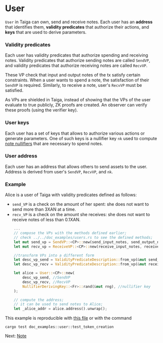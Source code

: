 # User

`User` in Taiga can own, send and receive notes. Each user has an **address** that identifies them, **validity predicates** that authorize their actions, and **keys** that are used to derive parameters.

### Validity predicates
Each user has validity predicates that authorize spending and receiving notes. Validity predicates that authorize sending notes are called `SendVP`, and validity predicates that authorize receiving notes are called `RecvVP`.

These VP check that input and output notes of the tx satisfy certain constraints. When a user wants to spend a note, the satisfaction of their `SendVP` is required. Similarly, to receive a note, user's `RecvVP` must be satisfied.

As VPs are shielded in Taiga, instead of showing that the VPs of the user evaluate to true publicly, ZK proofs are created. An observer can verify these proofs (using the verifier key).

### User keys
Each user has a set of keys that allows to authorize various actions or generate parameters. One of such keys is a nullifier key `nk` used to compute [note nullifiers](./notes.md) that are necessary to spend notes.

### User address

Each user has an address that allows others to send assets to the user. Address is derived from user's `SendVP`, `RecvVP`, and `nk`.

### Example

Alice is a user of Taiga with validity predicates defined as follows:
* `send_VP` is a check on the amount of her spent: she does not want to send more than 3XAN at a time.
* `recv_VP` is a check on the amount she receives: she does not want to receive notes of less than 0.1XAN.

```rust
    ...
    // compose the VPs with the methods defined earlier;
    // check ../../doc_examples/users.rs to see the defined methods;
    let mut send_vp = SendVP::<CP>::new(send_input_notes, send_output_notes);
    let mut recv_vp = ReceiveVP::<CP>::new(receive_input_notes, receive_output_notes);

    //transform VPs into a different form
    let desc_vp_send = ValidityPredicateDescription::from_vp(&mut send_vp, &vp_setup).unwrap();
    let desc_vp_recv = ValidityPredicateDescription::from_vp(&mut receive_vp, &vp_setup).unwrap();

    let alice = User::<CP>::new(
        desc_vp_send, //SendVP
        desc_vp_recv, //RecvVP
        NullifierDerivingKey::<Fr>::rand(&mut rng), //nullifier key
    );

    // compute the address;
    // it can be used to send notes to Alice;
    let _alice_addr = alice.address().unwrap();
```

This example is reproducible with [this file](../../src/doc_examples/user.rs) or with the command

`cargo test doc_examples::user::test_token_creation`

Next: [Note](./notes.md)